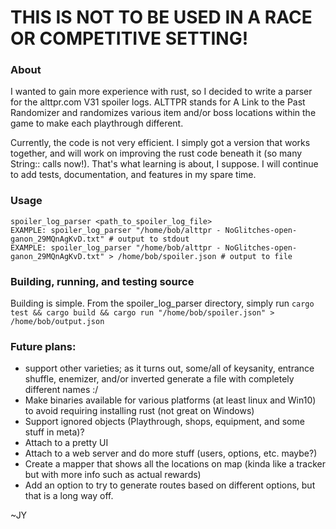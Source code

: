 # THIS IS NOT TO BE USED IN A RACE OR COMPETITIVE SETTING! 

### About
I wanted to gain more experience with rust, so I decided to write a parser for the alttpr.com V31 spoiler logs. ALTTPR stands for A Link to the Past Randomizer and randomizes various item and/or boss locations within the game to make each playthrough different.

Currently, the code is not very efficient. I simply got a version that works together, and will work on improving the rust code beneath it (so many String:: calls now!). That's what learning is about, I suppose. I will continue to add tests, documentation, and features in my spare time.

### Usage
```
spoiler_log_parser <path_to_spoiler_log_file>
EXAMPLE: spoiler_log_parser "/home/bob/alttpr - NoGlitches-open-ganon_29MQnAgKvD.txt" # output to stdout
EXAMPLE: spoiler_log_parser "/home/bob/alttpr - NoGlitches-open-ganon_29MQnAgKvD.txt" > /home/bob/spoiler.json # output to file
```
### Building, running, and testing source
Building is simple. From the spoiler_log_parser directory, simply run  `cargo test && cargo build && cargo run "/home/bob/spoiler.json" > /home/bob/output.json`

### Future plans:
- support other varieties; as it turns out, some/all of keysanity, entrance shuffle, enemizer, and/or inverted generate a file with completely different names :/
- Make binaries available for various platforms (at least linux and Win10) to avoid requiring installing rust (not great on Windows)
- Support ignored objects (Playthrough, shops, equipment, and some stuff in meta)?
- Attach to a pretty UI
- Attach to a web server and do more stuff (users, options, etc. maybe?)
- Create a mapper that shows all the locations on map (kinda like a tracker but with more info such as actual rewards)
- Add an option to try to generate routes based on different options, but that is a long way off.

~JY

